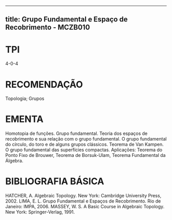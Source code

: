 
---
title: Grupo Fundamental e Espaço de Recobrimento - MCZB010 
---

# TPI

4-0-4

# RECOMENDAÇÃO

Topologia; Grupos

# EMENTA

Homotopia de funções. Grupo fundamental. Teoria dos espaços de recobrimento e sua relação com o grupo fundamental. O grupo fundamental do círculo, do toro e de alguns grupos clássicos. Teorema de Van Kampen. O grupo fundamental das superfícies compactas. Aplicações: Teorema do Ponto Fixo de Brouwer, Teorema de Borsuk-Ulam, Teorema Fundamental da Álgebra.

# BIBLIOGRAFIA BÁSICA

HATCHER, A. Algebraic Topology. New York: Cambridge University Press, 2002.
LIMA, E. L. Grupo Fundamental e Espaços de Recobrimento. Rio de Janeiro: IMPA, 2006.
MASSEY, W. S. A Basic Course in Algebraic Topology. New York: Springer-Verlag, 1991.
        